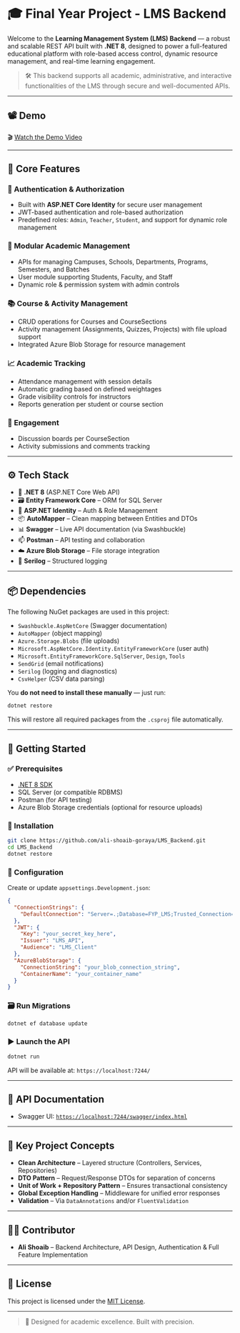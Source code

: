 
# 🎓 Final Year Project - LMS Backend

Welcome to the **Learning Management System (LMS) Backend** — a robust and scalable REST API built with **.NET 8**, designed to power a full-featured educational platform with role-based access control, dynamic resource management, and real-time learning engagement.

> 🛠️ This backend supports all academic, administrative, and interactive functionalities of the LMS through secure and well-documented APIs.

---
## 📽️ Demo

🎬 [Watch the Demo Video](https://youtu.be/JADdU2-Mdng?si=K_rDlLLCgE16-XgP) 

---

## 🚀 Core Features

### 🔐 Authentication & Authorization
- Built with **ASP.NET Core Identity** for secure user management
- JWT-based authentication and role-based authorization
- Predefined roles: `Admin`, `Teacher`, `Student`, and support for dynamic role management

### 🧩 Modular Academic Management
- APIs for managing Campuses, Schools, Departments, Programs, Semesters, and Batches
- User module supporting Students, Faculty, and Staff
- Dynamic role & permission system with admin controls

### 📚 Course & Activity Management
- CRUD operations for Courses and CourseSections
- Activity management (Assignments, Quizzes, Projects) with file upload support
- Integrated Azure Blob Storage for resource management

### 📈 Academic Tracking
- Attendance management with session details
- Automatic grading based on defined weightages
- Grade visibility controls for instructors
- Reports generation per student or course section

### 💬 Engagement
- Discussion boards per CourseSection
- Activity submissions and comments tracking

---

## ⚙️ Tech Stack

- 🧠 **.NET 8** (ASP.NET Core Web API)
- 🗃 **Entity Framework Core** – ORM for SQL Server
- 🔐 **ASP.NET Identity** – Auth & Role Management
- 📦 **AutoMapper** – Clean mapping between Entities and DTOs
- 📊 **Swagger** – Live API documentation (via Swashbuckle)
- 📫 **Postman** – API testing and collaboration
- ☁️ **Azure Blob Storage** – File storage integration
- 🧾 **Serilog** – Structured logging

---

## 📦 Dependencies

The following NuGet packages are used in this project:

- `Swashbuckle.AspNetCore` (Swagger documentation)
- `AutoMapper` (object mapping)
- `Azure.Storage.Blobs` (file uploads)
- `Microsoft.AspNetCore.Identity.EntityFrameworkCore` (user auth)
- `Microsoft.EntityFrameworkCore.SqlServer`, `Design`, `Tools`
- `SendGrid` (email notifications)
- `Serilog` (logging and diagnostics)
- `CsvHelper` (CSV data parsing)

You **do not need to install these manually** — just run:

```bash
dotnet restore
````

This will restore all required packages from the `.csproj` file automatically.

---

## 📁 Getting Started

### ✅ Prerequisites

* [.NET 8 SDK](https://dotnet.microsoft.com/en-us/download)
* SQL Server (or compatible RDBMS)
* Postman (for API testing)
* Azure Blob Storage credentials (optional for resource uploads)

### 🔧 Installation

```bash
git clone https://github.com/ali-shoaib-goraya/LMS_Backend.git
cd LMS_Backend
dotnet restore
```

### 🔐 Configuration

Create or update `appsettings.Development.json`:

```json
{
  "ConnectionStrings": {
    "DefaultConnection": "Server=.;Database=FYP_LMS;Trusted_Connection=True;"
  },
  "JWT": {
    "Key": "your_secret_key_here",
    "Issuer": "LMS_API",
    "Audience": "LMS_Client"
  },
  "AzureBlobStorage": {
    "ConnectionString": "your_blob_connection_string",
    "ContainerName": "your_container_name"
  }
}
```

### 🗃️ Run Migrations

```bash
dotnet ef database update
```

### ▶️ Launch the API

```bash
dotnet run
```

API will be available at: `https://localhost:7244/`

---

## 📘 API Documentation

* Swagger UI: [`https://localhost:7244/swagger/index.html`](https://localhost:7244/swagger/index.html)

---

## 🧪 Key Project Concepts

* **Clean Architecture** – Layered structure (Controllers, Services, Repositories)
* **DTO Pattern** – Request/Response DTOs for separation of concerns
* **Unit of Work + Repository Pattern** – Ensures transactional consistency
* **Global Exception Handling** – Middleware for unified error responses
* **Validation** – Via `DataAnnotations` and/or `FluentValidation`

---

## 👨‍💻 Contributor

* **Ali Shoaib** – Backend Architecture, API Design, Authentication & Full Feature Implementation

---

## 📄 License

This project is licensed under the [MIT License](LICENSE).

---

> 🧠 Designed for academic excellence. Built with precision.

```
